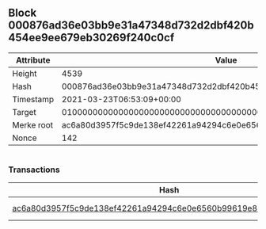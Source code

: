 ## Block 000876ad36e03bb9e31a47348d732d2dbf420b454ee9ee679eb30269f240c0cf

Attribute | Value
--- | ---
Height | 4539
Hash | 000876ad36e03bb9e31a47348d732d2dbf420b454ee9ee679eb30269f240c0cf
Timestamp | 2021-03-23T06:53:09+00:00
Target | 0100000000000000000000000000000000000000000000000000000000000000
Merke root | ac6a80d3957f5c9de138ef42261a94294c6e0e6560b99619e8c242ae3dd56e98
Nonce | 142

```

```

### Transactions

Hash | Amount
--- | ---
[ac6a80d3957f5c9de138ef42261a94294c6e0e6560b99619e8c242ae3dd56e98](ac6a80d3957f5c9de138ef42261a94294c6e0e6560b99619e8c242ae3dd56e98.md) | 10.00000000 SKEPTI 

